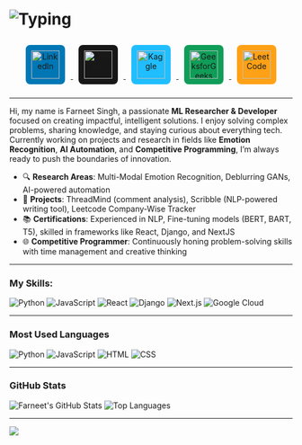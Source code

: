 # ![Typing](https://readme-typing-svg.demolab.com?font=Fira+Code&weight=500&size=26&pause=1000&color=FFCC00&center=true&vCenter=true&width=550&lines=The+Force+will+be+with+you%2C+always.)

<div align="center">
  <a href="https://www.linkedin.com/in/farneet-singh-6b155b208/" target="_blank">
    <img src="https://cdn.jsdelivr.net/gh/devicons/devicon/icons/linkedin/linkedin-original.svg" alt="LinkedIn" width="50px" style="margin: 10px; background-color: #0077B5; padding: 10px; border-radius: 8px;"/>
  </a>
  <a href="https://github.com/farneet24" target="_blank">
    <img src="https://cdn.jsdelivr.net/gh/devicons/devicon/icons/github/github-original.svg" alt="GitHub" width="50px" style="margin: 10px; background-color: #181717; padding: 10px; border-radius: 8px;"/>
  </a>
  <a href="https://www.kaggle.com/farneetsingh24" target="_blank">
    <img src="https://cdn.jsdelivr.net/gh/devicons/devicon/icons/kaggle/kaggle-original.svg" alt="Kaggle" width="50px" style="margin: 10px; background-color: #20BEFF; padding: 10px; border-radius: 8px;"/>
  </a>
  <a href="https://auth.geeksforgeeks.org/user/farneetsinghabhi/" target="_blank">
    <img src="https://cdn.jsdelivr.net/gh/devicons/devicon/icons/google/google-original.svg" alt="GeeksforGeeks" width="50px" style="margin: 10px; background-color: #0F9D58; padding: 10px; border-radius: 8px;"/>
  </a>
  <a href="https://leetcode.com/farneetsinghabhi/" target="_blank">
    <img src="https://cdn.jsdelivr.net/gh/devicons/devicon/icons/java/java-original.svg" alt="LeetCode" width="50px" style="margin: 10px; background-color: #FFA116; padding: 10px; border-radius: 8px;"/>
  </a>
</div>


---

Hi, my name is Farneet Singh, a passionate **ML Researcher & Developer** focused on creating impactful, intelligent solutions. I enjoy solving complex problems, sharing knowledge, and staying curious about everything tech. Currently working on projects and research in fields like **Emotion Recognition**, **AI Automation**, and **Competitive Programming**, I’m always ready to push the boundaries of innovation.

- 🔍 **Research Areas**: Multi-Modal Emotion Recognition, Deblurring GANs, AI-powered automation
- 🚀 **Projects**: ThreadMind (comment analysis), Scribble (NLP-powered writing tool), Leetcode Company-Wise Tracker
- 📚 **Certifications**: Experienced in NLP, Fine-tuning models (BERT, BART, T5), skilled in frameworks like React, Django, and NextJS
- 🌐 **Competitive Programmer**: Continuously honing problem-solving skills with time management and creative thinking

---

### My Skills:
![Python](https://img.shields.io/badge/Python-3776AB?style=for-the-badge&logo=python&logoColor=white)
![JavaScript](https://img.shields.io/badge/JavaScript-F7DF1E?style=for-the-badge&logo=javascript&logoColor=black)
![React](https://img.shields.io/badge/React-20232A?style=for-the-badge&logo=react&logoColor=61DAFB)
![Django](https://img.shields.io/badge/Django-092E20?style=for-the-badge&logo=django&logoColor=white)
![Next.js](https://img.shields.io/badge/Next.js-000000?style=for-the-badge&logo=nextdotjs&logoColor=white)
![Google Cloud](https://img.shields.io/badge/Google_Cloud-4285F4?style=for-the-badge&logo=google-cloud&logoColor=white)

---

### Most Used Languages
![Python](https://img.shields.io/badge/Python-3776AB?style=flat-square&logo=python&logoColor=white) ![JavaScript](https://img.shields.io/badge/JavaScript-F7DF1E?style=flat-square&logo=javascript&logoColor=black) ![HTML](https://img.shields.io/badge/HTML-E34F26?style=flat-square&logo=html5&logoColor=white) ![CSS](https://img.shields.io/badge/CSS-1572B6?style=flat-square&logo=css3&logoColor=white)

---

### GitHub Stats
![Farneet's GitHub Stats](https://github-readme-stats.vercel.app/api?username=farneet24&show_icons=true&theme=radical)
![Top Languages](https://github-readme-stats.vercel.app/api/top-langs/?username=farneet24&layout=compact&theme=radical)

---

![](https://raw.githubusercontent.com/mayhemantt/mayhemantt/Update/svg/Bottom.svg)

